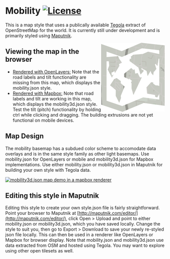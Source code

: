 # Mobility [![License](https://img.shields.io/badge/License-BSD%202--Clause-orange.svg)](https://opensource.org/licenses/BSD-2-Clause)
This is a map style that uses a publically available [Tegola](https://github.com/terranodo/tegola) extract of OpenStreetMap for the world. It is currently still under development and is primarily styled using [Maputnik](https://maputnik.github.io/editor).

<img align="right" alt="TegolaMobility" src="logo.png" />

## Viewing the map in the browser
- [Rendered with OpenLayers:](http://htmlpreview.github.io/?https://github.com/PetersonGIS/Mobility/blob/master/live-map.html)
Note that the road labels and tilt functionality are missing from this map, which displays the mobility.json style.
- [Rendered with Mapbox:](http://www.gretchenpeterson.com/live-map-mapbox-mobility.html) 
  Note that road labels and tilt are working in this map, which displays the mobility3d.json style. Test the tilt (pitch)   functionality by holding ctrl while clicking and dragging. The building extrusions are not yet functional on mobile devices.

## Map Design

The mobility basemap has a subdued color scheme to accomodate data overlays and is in the same style family as other light basemaps. Use mobility.json for OpenLayers or mobile and mobility3d.json for Mapbox implementations. Use either mobility.json or mobility3d.json in Maputnik for building your own style with Tegola data.

[![mobility3d.json map demo in a mapbox renderer](demo.gif)](http://www.gretchenpeterson.com/live-map-mapbox-mobility.html#14.66/50.7173/7.1318/-52/60)

## Editing this style in Maputnik

Editing this style to create your own style.json file is fairly straightforward. Point your browser to Maputnik at  [http://maputnik.com/editor/](http://maputnik.com/editor/), click Open > Upload and point to either mobility.json or mobility3d.json, which you have saved locally. Change the style to suit you, then go to Export > Download to save your newly re-styled json file locally. This can then be used in a renderer like OpenLayers or Mapbox for browser display. Note that mobility.json and mobility3d.json use data extracted from OSM and hosted using Tegola. You may want to explore using other open tilesets as well.
